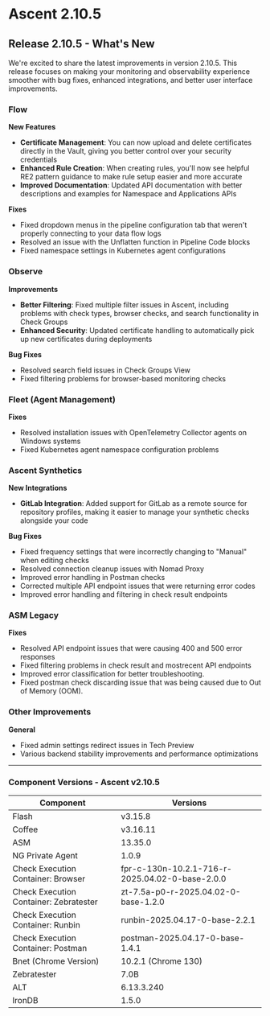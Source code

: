 # Ascent 2.10.5

## Release 2.10.5 - What's New

We're excited to share the latest improvements in version 2.10.5. This release focuses on making your monitoring and observability experience smoother with bug fixes, enhanced integrations, and better user interface improvements.

### Flow

**New Features**

* **Certificate Management**: You can now upload and delete certificates directly in the Vault, giving you better control over your security credentials
* **Enhanced Rule Creation**: When creating rules, you'll now see helpful RE2 pattern guidance to make rule setup easier and more accurate
* **Improved Documentation**: Updated API documentation with better descriptions and examples for Namespace and Applications APIs

**Fixes**

* Fixed dropdown menus in the pipeline configuration tab that weren't properly connecting to your data flow logs
* Resolved an issue with the Unflatten function in Pipeline Code blocks
* Fixed namespace settings in Kubernetes agent configurations

### Observe

**Improvements**

* **Better Filtering**: Fixed multiple filter issues in Ascent, including problems with check types, browser checks, and search functionality in Check Groups
* **Enhanced Security**: Updated certificate handling to automatically pick up new certificates during deployments

**Bug Fixes**

* Resolved search field issues in Check Groups View
* Fixed filtering problems for browser-based monitoring checks

### Fleet (Agent Management)

**Fixes**

* Resolved installation issues with OpenTelemetry Collector agents on Windows systems
* Fixed Kubernetes agent namespace configuration problems

### Ascent Synthetics&#x20;

**New Integrations**

* **GitLab Integration**: Added support for GitLab as a remote source for repository profiles, making it easier to manage your synthetic checks alongside your code

**Bug Fixes**

* Fixed frequency settings that were incorrectly changing to "Manual" when editing checks
* Resolved connection cleanup issues with Nomad Proxy
* Improved error handling in Postman checks
* Corrected multiple API endpoint issues that were returning error codes
* Improved error handling and filtering in check result endpoints

### ASM Legacy&#x20;

**Fixes**

* Resolved API endpoint issues that were causing 400 and 500 error responses
* Fixed filtering problems in check result and mostrecent API endpoints
* Improved error classification for better troubleshooting.
* Fixed postman check discarding issue that was being caused due to Out of Memory (OOM).

### Other Improvements

**General**

* Fixed admin settings redirect issues in Tech Preview
* Various backend stability improvements and performance optimizations

***

### Component Versions - Ascent v2.10.5

| **Component**                          | **Versions**                                    |
| -------------------------------------- | ----------------------------------------------- |
| Flash                                  | v3.15.8                                         |
| Coffee                                 | v3.16.11                                        |
| ASM                                    | 13.35.0                                         |
| NG Private Agent                       | 1.0.9                                           |
| Check Execution Container: Browser     | fpr-c-130n-10.2.1-716-r-2025.04.02-0-base-2.0.0 |
| Check Execution Container: Zebratester | zt-7.5a-p0-r-2025.04.02-0-base-1.2.0            |
| Check Execution Container: Runbin      | runbin-2025.04.17-0-base-2.2.1                  |
| Check Execution Container: Postman     | postman-2025.04.17-0-base-1.4.1                 |
| Bnet (Chrome Version)                  | 10.2.1 (Chrome 130)                             |
| Zebratester                            | 7.0B                                            |
| ALT                                    | 6.13.3.240                                      |
| IronDB                                 | 1.5.0                                           |
